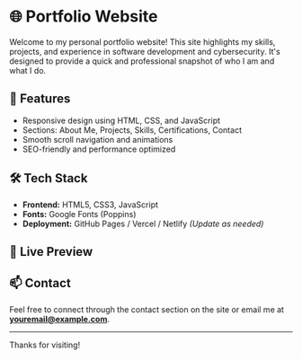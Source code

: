 # 🌐 Portfolio Website

Welcome to my personal portfolio website! This site highlights my skills, projects, and experience in software development and cybersecurity. It's designed to provide a quick and professional snapshot of who I am and what I do.

## 🚀 Features

- Responsive design using HTML, CSS, and JavaScript  
- Sections: About Me, Projects, Skills, Certifications, Contact  
- Smooth scroll navigation and animations  
- SEO-friendly and performance optimized

## 🛠️ Tech Stack

- **Frontend:** HTML5, CSS3, JavaScript  
- **Fonts:** Google Fonts (Poppins)  
- **Deployment:** GitHub Pages / Vercel / Netlify *(Update as needed)*

## 🔗 Live Preview



## 📫 Contact

Feel free to connect through the contact section on the site or email me at **youremail@example.com**.

---

Thanks for visiting!
